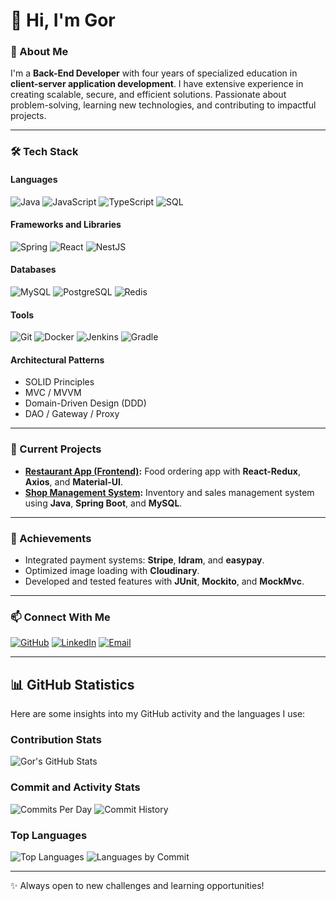 # 👋 Hi, I'm Gor

### 🚀 About Me
I'm a **Back-End Developer** with four years of specialized education in **client-server application development**. I have extensive experience in creating scalable, secure, and efficient solutions. Passionate about problem-solving, learning new technologies, and contributing to impactful projects.

---

### 🛠️ Tech Stack

#### **Languages**
![Java](https://img.shields.io/badge/Java-007396?style=for-the-badge&logo=java&logoColor=white)
![JavaScript](https://img.shields.io/badge/JavaScript-F7DF1E?style=for-the-badge&logo=javascript&logoColor=black)
![TypeScript](https://img.shields.io/badge/TypeScript-007ACC?style=for-the-badge&logo=typescript&logoColor=white)
![SQL](https://img.shields.io/badge/SQL-003B57?style=for-the-badge&logo=database&logoColor=white)

#### **Frameworks and Libraries**
![Spring](https://img.shields.io/badge/Spring-6DB33F?style=for-the-badge&logo=spring&logoColor=white)
![React](https://img.shields.io/badge/React-20232A?style=for-the-badge&logo=react&logoColor=61DAFB)
![NestJS](https://img.shields.io/badge/NestJS-E0234E?style=for-the-badge&logo=nestjs&logoColor=white)

#### **Databases**
![MySQL](https://img.shields.io/badge/MySQL-4479A1?style=for-the-badge&logo=mysql&logoColor=white)
![PostgreSQL](https://img.shields.io/badge/PostgreSQL-4169E1?style=for-the-badge&logo=postgresql&logoColor=white)
![Redis](https://img.shields.io/badge/Redis-DC382D?style=for-the-badge&logo=redis&logoColor=white)

#### **Tools**
![Git](https://img.shields.io/badge/Git-F05032?style=for-the-badge&logo=git&logoColor=white)
![Docker](https://img.shields.io/badge/Docker-2496ED?style=for-the-badge&logo=docker&logoColor=white)
![Jenkins](https://img.shields.io/badge/Jenkins-D24939?style=for-the-badge&logo=jenkins&logoColor=white)
![Gradle](https://img.shields.io/badge/Gradle-02303A?style=for-the-badge&logo=gradle&logoColor=white)

#### **Architectural Patterns**
- SOLID Principles
- MVC / MVVM
- Domain-Driven Design (DDD)
- DAO / Gateway / Proxy

---

### 💼 Current Projects
- **[Restaurant App (Frontend)](https://github.com/mypy125/Restaurant.am-frontend):** Food ordering app with **React-Redux**, **Axios**, and **Material-UI**.
- **[Shop Management System](https://github.com/mypy125/shop):** Inventory and sales management system using **Java**, **Spring Boot**, and **MySQL**.

---

### 🌟 Achievements
- Integrated payment systems: **Stripe**, **Idram**, and **easypay**.
- Optimized image loading with **Cloudinary**.
- Developed and tested features with **JUnit**, **Mockito**, and **MockMvc**.

---

### 📫 Connect With Me
[![GitHub](https://img.shields.io/badge/GitHub-mypy125-181717?style=for-the-badge&logo=github)](https://github.com/mypy125)
[![LinkedIn](https://img.shields.io/badge/LinkedIn-Gor%20Mkhitaryan-0077B5?style=for-the-badge&logo=linkedin&logoColor=white)](https://www.linkedin.com/in/gor-mk/)
[![Email](https://img.shields.io/badge/Email-gor1990.mkhitatryan@gmail.com-D14836?style=for-the-badge&logo=gmail&logoColor=white)](mailto:gor1990.mkhitatryan@gmail.com)

---

## 📊 GitHub Statistics

Here are some insights into my GitHub activity and the languages I use:

### Contribution Stats
![Gor's GitHub Stats](https://github-profile-summary-cards.vercel.app/api/cards/profile-details?username=mypy125&theme=vue)

### Commit and Activity Stats
![Commits Per Day](https://github-profile-summary-cards.vercel.app/api/cards/productive-time?username=mypy125&theme=vue&utcOffset=4)
![Commit History](https://github-profile-summary-cards.vercel.app/api/cards/commit.svg?username=mypy125&theme=vue)

### Top Languages
![Top Languages](https://github-profile-summary-cards.vercel.app/api/cards/repos-per-language?username=mypy125&theme=vue)
![Languages by Commit](https://github-profile-summary-cards.vercel.app/api/cards/most-commit-language?username=mypy125&theme=vue)

---

✨ Always open to new challenges and learning opportunities!

